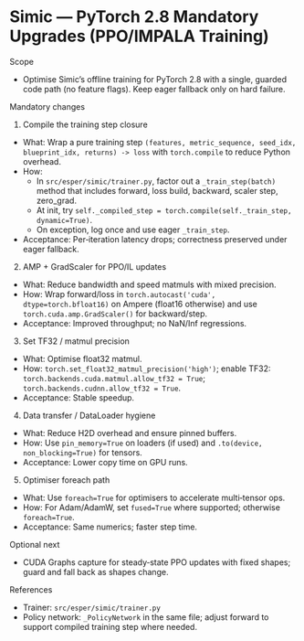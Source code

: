 # Simic — PyTorch 2.8 Mandatory Upgrades (PPO/IMPALA Training)

Scope
- Optimise Simic’s offline training for PyTorch 2.8 with a single, guarded code path (no feature flags). Keep eager fallback only on hard failure.

Mandatory changes

1) Compile the training step closure
- What: Wrap a pure training step `(features, metric_sequence, seed_idx, blueprint_idx, returns) -> loss` with `torch.compile` to reduce Python overhead.
- How:
  - In `src/esper/simic/trainer.py`, factor out a `_train_step(batch)` method that includes forward, loss build, backward, scaler step, zero_grad.
  - At init, try `self._compiled_step = torch.compile(self._train_step, dynamic=True)`.
  - On exception, log once and use eager `_train_step`.
- Acceptance: Per‑iteration latency drops; correctness preserved under eager fallback.

2) AMP + GradScaler for PPO/IL updates
- What: Reduce bandwidth and speed matmuls with mixed precision.
- How: Wrap forward/loss in `torch.autocast('cuda', dtype=torch.bfloat16)` on Ampere (float16 otherwise) and use `torch.cuda.amp.GradScaler()` for backward/step.
- Acceptance: Improved throughput; no NaN/Inf regressions.

3) Set TF32 / matmul precision
- What: Optimise float32 matmul.
- How: `torch.set_float32_matmul_precision('high')`; enable TF32: `torch.backends.cuda.matmul.allow_tf32 = True`; `torch.backends.cudnn.allow_tf32 = True`.
- Acceptance: Stable speedup.

4) Data transfer / DataLoader hygiene
- What: Reduce H2D overhead and ensure pinned buffers.
- How: Use `pin_memory=True` on loaders (if used) and `.to(device, non_blocking=True)` for tensors.
- Acceptance: Lower copy time on GPU runs.

5) Optimiser foreach path
- What: Use `foreach=True` for optimisers to accelerate multi‑tensor ops.
- How: For Adam/AdamW, set `fused=True` where supported; otherwise `foreach=True`.
- Acceptance: Same numerics; faster step time.

Optional next
- CUDA Graphs capture for steady‑state PPO updates with fixed shapes; guard and fall back as shapes change.

References
- Trainer: `src/esper/simic/trainer.py`
- Policy network: `_PolicyNetwork` in the same file; adjust forward to support compiled training step where needed.
